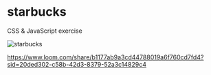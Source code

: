 # starbucks

CSS & JavaScript exercise 

![starbucks](https://github.com/jerrizzy/starbucks/assets/37149800/462cf851-4937-4b7b-b95e-5de8f66f8698)


https://www.loom.com/share/b1177ab9a3cd44788019a6f760cd7fd4?sid=20ded302-c58b-42d3-8379-52a3c14829c4
